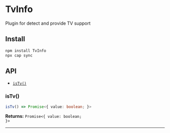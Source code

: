 # TvInfo

Plugin for detect and provide TV support

## Install

```bash
npm install TvInfo
npx cap sync
```

## API

<docgen-index>

* [`isTv()`](#istv)

</docgen-index>

<docgen-api>
<!--Update the source file JSDoc comments and rerun docgen to update the docs below-->

### isTv()

```typescript
isTv() => Promise<{ value: boolean; }>
```

**Returns:** <code>Promise&lt;{ value: boolean; }&gt;</code>

--------------------

</docgen-api>
